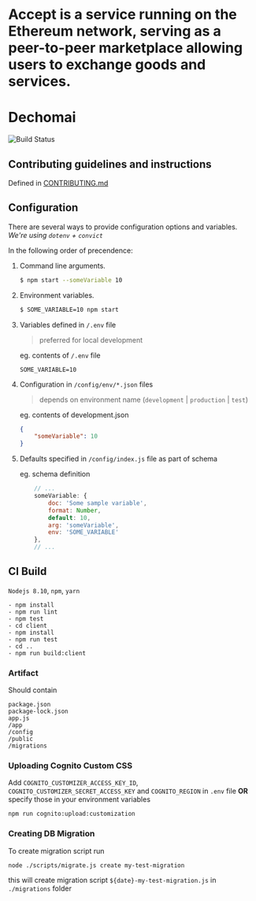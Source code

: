 # Accept is a service running on the Ethereum network, serving as a peer-to-peer marketplace allowing users to exchange goods and services.

# Dechomai

![Build Status](https://codebuild.eu-west-2.amazonaws.com/badges?uuid=eyJlbmNyeXB0ZWREYXRhIjoiYTMwcllJWkQxVlphbEpxYVZ1ck5JRWFzOUtFVVM0V2l0ZTdmOExDcnNIWGhNTjRTNmtGTkpZUTE1Rk91MmdrYVJaMHRwKzRuclQvYm9Yc21RY3JOU29VPSIsIml2UGFyYW1ldGVyU3BlYyI6IjhrNTc0K1hmS3Bzd0Jtd2oiLCJtYXRlcmlhbFNldFNlcmlhbCI6MX0%3D&branch=develop)

## Contributing guidelines and instructions

Defined in [CONTRIBUTING.md](CONTRIBUTING.md)

## Configuration

There are several ways to provide configuration options and variables.
_We're using `dotenv` + `convict`_

In the following order of precendence:

1.  Command line arguments.

    ```sh
    $ npm start --someVariable 10
    ```

2.  Environment variables.

    ```sh
    $ SOME_VARIABLE=10 npm start
    ```

3.  Variables defined in `/.env` file

    > preferred for local development

    eg. contents of `/.env` file

    ```
    SOME_VARIABLE=10
    ```

4.  Configuration in `/config/env/*.json` files

    > depends on environment name (`development` | `production` | `test`)

    eg. contents of development.json

    ```json
    {
        "someVariable": 10
    }
    ```

5.  Defaults specified in `/config/index.js` file as part of schema

    eg. schema definition

    ```javascript
        // ...
        someVariable: {
            doc: 'Some sample variable',
            format: Number,
            default: 10,
            arg: 'someVariable',
            env: 'SOME_VARIABLE'
        },
        // ...
    ```

## CI Build

`Nodejs 8.10`, `npm`, `yarn`

```
- npm install
- npm run lint
- npm test
- cd client
- npm install
- npm run test
- cd ..
- npm run build:client
```

### Artifact

Should contain

```
package.json
package-lock.json
app.js
/app
/config
/public
/migrations
```

### Uploading Cognito Custom CSS

Add `COGNITO_CUSTOMIZER_ACCESS_KEY_ID`, `COGNITO_CUSTOMIZER_SECRET_ACCESS_KEY` and `COGNITO_REGION` in `.env` file **OR** specify those in your environment variables

```
npm run cognito:upload:customization
```

### Creating DB Migration

To create migration script run

```
node ./scripts/migrate.js create my-test-migration
```

this will create migration script `${date}-my-test-migration.js` in `./migrations` folder
